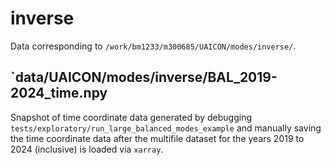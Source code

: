 # inverse

Data corresponding to `/work/bm1233/m300685/UAICON/modes/inverse/`.

## `data/UAICON/modes/inverse/BAL_2019-2024_time.npy

Snapshot of time coordinate data generated by debugging 
`tests/exploratory/run_large_balanced_modes_example` and manually saving
the time coordinate data after the multifile dataset for the years 
2019 to 2024 (inclusive) is loaded via `xarray`.
